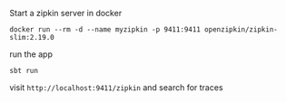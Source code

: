 Start a zipkin server in docker

`docker run --rm -d --name myzipkin -p 9411:9411 openzipkin/zipkin-slim:2.19.0`

run the app

`sbt run`

visit `http://localhost:9411/zipkin` and search for traces
